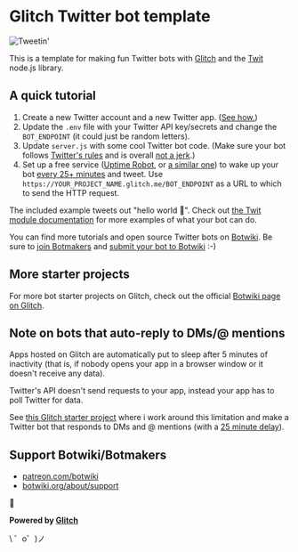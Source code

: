 Glitch Twitter bot template 
===================================

![Tweetin'](https://cdn.gomix.com/4032b241-bff8-473e-aa6b-eb0c92a4bd06%2Ftweeting.gif)

This is a template for making fun Twitter bots with [Glitch](https://glitch.com/) and the [Twit](https://github.com/ttezel/twit) node.js library.

## A quick tutorial

1. Create a new Twitter account and a new Twitter app. ([See how.](https://botwiki.org/tutorials/how-to-create-a-twitter-app/))
2. Update the `.env` file with your Twitter API key/secrets and change the `BOT_ENDPOINT` (it could just be random letters).
3. Update `server.js` with some cool Twitter bot code. (Make sure your bot follows [Twitter's rules](https://support.twitter.com/articles/18311-the-twitter-rules) and is overall [not a jerk](https://botwiki.org/articles/essays/).)
4. Set up a free service ([Uptime Robot](https://uptimerobot.com/), or [a similar one](https://www.google.com/search?q=free+web+cron)) to wake up your bot [every 25+ minutes](https://support.glitch.com/t/a-simple-twitter-bot-template/747/16) and tweet. Use `https://YOUR_PROJECT_NAME.glitch.me/BOT_ENDPOINT` as a URL to which to send the HTTP request.

The included example tweets out "hello world 👋". Check out [the Twit module documentation](https://github.com/ttezel/twit) for more examples of what your bot can do.

You can find more tutorials and open source Twitter bots on [Botwiki](https://botwiki.org). Be sure to [join Botmakers](https://botmakers.org/) and [submit your bot to Botwiki](https://botwiki.org/submit-your-bot) :-)

## More starter projects

For more bot starter projects on Glitch, check out the official [Botwiki page on Glitch](https://glitch.com/botwiki).


## Note on bots that auto-reply to DMs/@ mentions

Apps hosted on Glitch are automatically put to sleep after 5 minutes of inactivity (that is, if nobody opens your app in a browser window or it doesn't receive any data).

Twitter's API doesn't send requests to your app, instead your app has to poll Twitter for data. 

See [this Glitch starter project](https://glitch.com/edit/#!/twitterbot-autorespond) where i work around this limitation and make a Twitter bot that responds to DMs and @ mentions (with a [25 minute delay](https://support.glitch.com/t/a-simple-twitter-bot-template/747/16)).

## Support Botwiki/Botmakers

- [patreon.com/botwiki](https://patreon.com/botwiki)
- [botwiki.org/about/support](https://botwiki.org/about/support)

🙇

**Powered by [Glitch](https://glitch.com)**

\ ゜o゜)ノ
